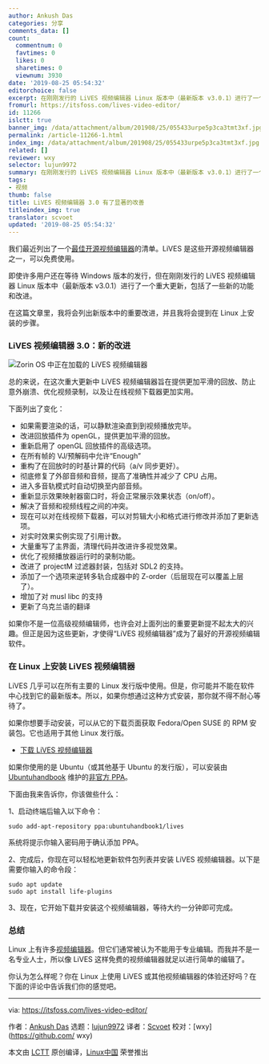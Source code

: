 ```yaml
---
author: Ankush Das
categories: 分享
comments_data: []
count:
  commentnum: 0
  favtimes: 0
  likes: 0
  sharetimes: 0
  viewnum: 3930
date: '2019-08-25 05:54:32'
editorchoice: false
excerpt: 在刚刚发行的 LiVES 视频编辑器 Linux 版本中（最新版本 v3.0.1）进行了一个重大更新，更新内容中包括了一些新的功能和改进。
fromurl: https://itsfoss.com/lives-video-editor/
id: 11266
islctt: true
banner_img: /data/attachment/album/201908/25/055433urpe5p3ca3tmt3xf.jpg
permalink: /article-11266-1.html
index_img: /data/attachment/album/201908/25/055433urpe5p3ca3tmt3xf.jpg.thumb.jpg
related: []
reviewer: wxy
selector: lujun9972
summary: 在刚刚发行的 LiVES 视频编辑器 Linux 版本中（最新版本 v3.0.1）进行了一个重大更新，更新内容中包括了一些新的功能和改进。
tags:
- 视频
thumb: false
title: LiVES 视频编辑器 3.0 有了显著的改善
titleindex_img: true
translator: scvoet
updated: '2019-08-25 05:54:32'
---
```


我们最近列出了一个[最佳开源视频编辑器](https://itsfoss.com/open-source-video-editors/)的清单。LiVES 是这些开源视频编辑器之一，可以免费使用。


即使许多用户还在等待 Windows 版本的发行，但在刚刚发行的 LiVES 视频编辑器 Linux 版本中（最新版本 v3.0.1）进行了一个重大更新，包括了一些新的功能和改进。


在这篇文章里，我将会列出新版本中的重要改进，并且我将会提到在 Linux 上安装的步骤。


### LiVES 视频编辑器 3.0：新的改进


![Zorin OS 中正在加载的 LiVES 视频编辑器](/data/attachment/album/201908/25/055433urpe5p3ca3tmt3xf.jpg)


总的来说，在这次重大更新中 LiVES 视频编辑器旨在提供更加平滑的回放、防止意外崩溃、优化视频录制，以及让在线视频下载器更加实用。


下面列出了变化：


* 如果需要渲染的话，可以静默渲染直到到视频播放完毕。
* 改进回放插件为 openGL，提供更加平滑的回放。
* 重新启用了 openGL 回放插件的高级选项。
* 在所有帧的 VJ/预解码中允许“Enough”
* 重构了在回放时的时基计算的代码（a/v 同步更好）。
* 彻底修复了外部音频和音频，提高了准确性并减少了 CPU 占用。
* 进入多音轨模式时自动切换至内部音频。
* 重新显示效果映射器窗口时，将会正常展示效果状态（on/off）。
* 解决了音频和视频线程之间的冲突。
* 现在可以对在线视频下载器，可以对剪辑大小和格式进行修改并添加了更新选项。
* 对实时效果实例实现了引用计数。
* 大量重写了主界面，清理代码并改进许多视觉效果。
* 优化了视频播放器运行时的录制功能。
* 改进了 projectM 过滤器封装，包括对 SDL2 的支持。
* 添加了一个选项来逆转多轨合成器中的 Z-order（后层现在可以覆盖上层了）。
* 增加了对 musl libc 的支持
* 更新了乌克兰语的翻译


如果你不是一位高级视频编辑师，也许会对上面列出的重要更新提不起太大的兴趣。但正是因为这些更新，才使得“LiVES 视频编辑器”成为了最好的开源视频编辑软件。


 


### 在 Linux 上安装 LiVES 视频编辑器


LiVES 几乎可以在所有主要的 Linux 发行版中使用。但是，你可能并不能在软件中心找到它的最新版本。所以，如果你想通过这种方式安装，那你就不得不耐心等待了。


如果你想要手动安装，可以从它的下载页面获取 Fedora/Open SUSE 的 RPM 安装包。它也适用于其他 Linux 发行版。


* [下载 LiVES 视频编辑器](http://lives-video.com/index.php?do=downloads#binaries)


如果你使用的是 Ubuntu（或其他基于 Ubuntu 的发行版），可以安装由 [Ubuntuhandbook](http://ubuntuhandbook.org/index.php/2019/08/lives-video-editor-3-0-released-install-ubuntu/) 维护的[非官方 PPA](https://itsfoss.com/ppa-guide/)。


下面由我来告诉你，你该做些什么：


1、启动终端后输入以下命令：



```
sudo add-apt-repository ppa:ubuntuhandbook1/lives
```

系统将提示你输入密码用于确认添加 PPA。


2、完成后，你现在可以轻松地更新软件包列表并安装 LiVES 视频编辑器。以下是需要你输入的命令段：



```
sudo apt update
sudo apt install life-plugins
```

3、现在，它开始下载并安装这个视频编辑器，等待大约一分钟即可完成。


### 总结


Linux 上有许多[视频编辑器](https://itsfoss.com/best-video-editing-software-linux/)。但它们通常被认为不能用于专业编辑。而我并不是一名专业人士，所以像 LiVES 这样免费的视频编辑器就足以进行简单的编辑了。


你认为怎么样呢？你在 Linux 上使用 LiVES 或其他视频编辑器的体验还好吗？在下面的评论中告诉我们你的感觉吧。




---


via: <https://itsfoss.com/lives-video-editor/>


作者：[Ankush Das](https://itsfoss.com/author/ankush/) 选题：[lujun9972](https://github.com/lujun9972) 译者：[Scvoet](https://github.com/scvoet) 校对：[wxy](https://github.com/ wxy)


本文由 [LCTT](https://github.com/LCTT/TranslateProject) 原创编译，[Linux中国](https://linux.cn/) 荣誉推出